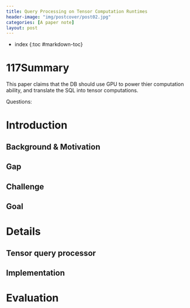 ```yaml
---
title: Query Processing on Tensor Computation Runtimes
header-image: "img/postcover/post02.jpg"
categories: [A paper note]
layout: post
---
```

- index
{:toc #markdown-toc}


# 117Summary

This paper claims that the DB should use GPU to power thier computation ability, and translate the SQL into tensor computations. 

Questions:  



# Introduction

## Background & Motivation




## Gap



## Challenge


## Goal



# Details

## Tensor query processor





## Implementation


# Evaluation